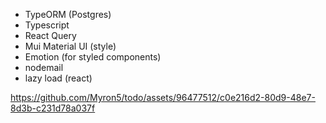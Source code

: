 - TypeORM (Postgres)
- Typescript
- React Query
- Mui Material UI (style)
- Emotion (for styled components)
- nodemail
- lazy load (react)



https://github.com/Myron5/todo/assets/96477512/c0e216d2-80d9-48e7-8d3b-c231d78a037f

